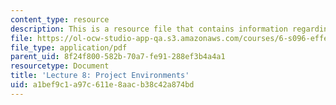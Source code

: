 ```yaml
---
content_type: resource
description: This is a resource file that contains information regarding lecture 8.
file: https://ol-ocw-studio-app-qa.s3.amazonaws.com/courses/6-s096-effective-programming-in-c-and-c-january-iap-2014/a1bef9c1a97c611e8aacb38c42a874bd_MIT6_S096IAP14_Lecture8.pdf
file_type: application/pdf
parent_uid: 8f24f800-582b-70a7-fe91-288ef3b4a4a1
resourcetype: Document
title: 'Lecture 8: Project Environments'
uid: a1bef9c1-a97c-611e-8aac-b38c42a874bd
---
```

